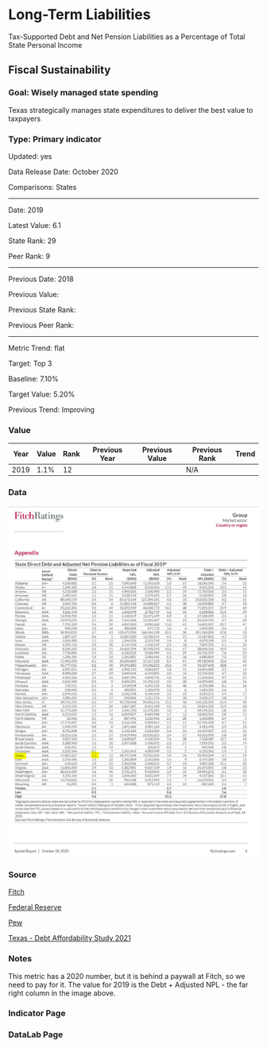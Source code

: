 # Long-Term Liabilities

Tax-Supported Debt and Net Pension Liabilities as a Percentage of Total State Personal Income

## Fiscal Sustainability

### Goal: Wisely managed state spending

Texas strategically manages state expenditures to deliver the best value to taxpayers

### Type: Primary indicator

Updated: yes

Data Release Date: October 2020

Comparisons: States

----

Date: 2019

Latest Value: 6.1

State Rank: 29

Peer Rank: 9

----

Previous Date: 2018

Previous Value:

Previous State Rank: 

Previous Peer Rank: 

----
Metric Trend: flat

Target: Top 3

Baseline: 7.10%

Target Value: 5.20%

Previous Trend: Improving



### Value

| Year |  Value      | Rank     | Previous Year   | Previous Value | Previous Rank | Trend | 
| ----------- | ----------- | ----------- | ----------- | ----------- | ----------- | -----------|
|   2019      |     1.1%    |      12     |             |             | N/A         |          | 

### Data

![tx](./images/tx_debt.PNG)

### Source

[Fitch](https://www.grsconsulting.com/2020/10/28/fitch-ratings-releases-2020-state-liability-report/)

[Federal Reserve](https://www.federalreserve.gov/releases/z1/dataviz/household_debt/state/map/#year:2019)

[Pew](https://www.pewtrusts.org/en/research-and-analysis/data-visualizations/2019/a-tool-for-better-debt-comparisons)

[Texas - Debt Affordability Study 2021](http://www.brb.texas.gov/pub/bfo/DAS2021.pdf)

### Notes

This metric has a 2020 number, but it is behind a paywall at Fitch, so we need to pay for it. The value for 2019 is the Debt + Adjusted NPL - the far right column in the image above. 


### Indicator Page



### DataLab Page



